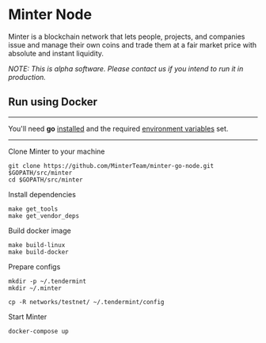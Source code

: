 # Minter Node

Minter is a blockchain network that lets people, projects, and companies issue and manage their own coins and trade them at a fair market price with absolute and instant liquidity.

_NOTE: This is alpha software. Please contact us if you intend to run it in production._

## Run using Docker

---

You'll need **go** [installed](https://golang.org/doc/install) and the required [environment variables](https://github.com/tendermint/tendermint/wiki/Setting-GOPATH) set.

---

Clone Minter to your machine

```
git clone https://github.com/MinterTeam/minter-go-node.git $GOPATH/src/minter
cd $GOPATH/src/minter
```

Install dependencies

```
make get_tools
make get_vendor_deps
```

Build docker image
```
make build-linux
make build-docker
```

Prepare configs
```
mkdir -p ~/.tendermint
mkdir ~/.minter

cp -R networks/testnet/ ~/.tendermint/config
```

Start Minter
```
docker-compose up
```
